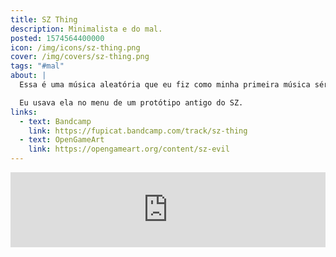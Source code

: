 ```yaml
---
title: SZ Thing
description: Minimalista e do mal.
posted: 1574564400000
icon: /img/icons/sz-thing.png
cover: /img/covers/sz-thing.png
tags: "#mal"
about: |
  Essa é uma música aleatória que eu fiz como minha primeira música séria feita no Reason (uma DAW que eu costumava usar). Ela é como se fosse uma releitura de Space Bass, mas menos pesada e mais sinistra.

  Eu usava ela no menu de um protótipo antigo do SZ.
links:
  - text: Bandcamp
    link: https://fupicat.bandcamp.com/track/sz-thing
  - text: OpenGameArt
    link: https://opengameart.org/content/sz-evil
---
```


<iframe style="border: 0; width: 100%; max-width: 700px; margin: auto; height: 120px;" src="https://bandcamp.com/EmbeddedPlayer/track=281841236/size=large/bgcol=333333/linkcol=ffffff/tracklist=false/artwork=small/transparent=true/" seamless><a href="https://fupicat.bandcamp.com/track/sz-thing">SZ Thing by fupicat</a></iframe>
